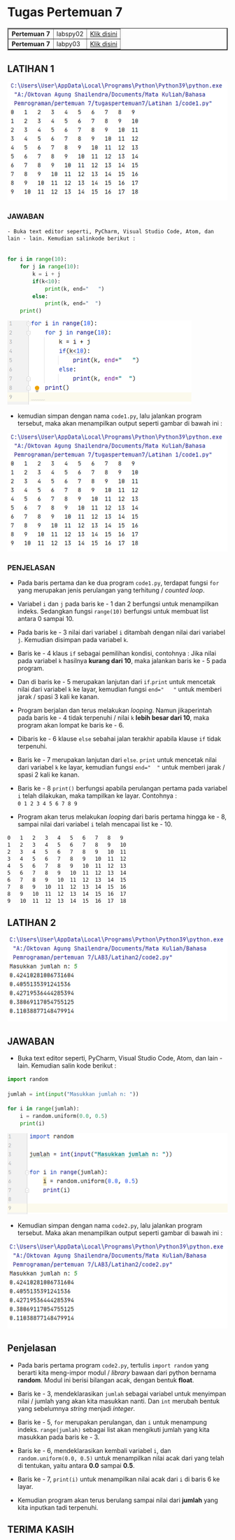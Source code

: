 # Tugas Pertemuan 7

<table border="2" cellpading="10">
  <tr>
    <td><b>Pertemuan 7</b></td>
    <td>labspy02</td>
    <td><a href="https://github.com/OktovanAgung/labspy02.git">Klik disini</td>
  </tr>
  <tr>
    <td><b>Pertemuan 7</b></td>
    <td>labpy03</td>
    <td><a href="https://github.com/OktovanAgung/labpy03.git">Klik disini</td>
  </tr>
</table>

## LATIHAN 1

![gambar1](Latihan1/gambar/output1.png)

### JAWABAN

    - Buka text editor seperti, PyCharm, Visual Studio Code, Atom, dan lain - lain. Kemudian salinkode berikut :


``` python

for i in range(10):
    for j in range(10):
        k = i + j
        if(k<10):
            print(k, end="   ")
        else:
            print(k, end="  ")
    print()
```

![gambar2](Latihan1/gambar/code1.png)

- kemudian simpan dengan nama `code1.py`, lalu jalankan program tersebut, maka akan menampilkan output seperti gambar di bawah ini :

![gambar3](Latihan1/gambar/output1.png)

### PENJELASAN
* Pada baris pertama dan ke dua program `code1.py`, terdapat fungsi `for` yang merupakan jenis perulangan yang terhitung / _counted loop_.

* Variabel `i` dan `j` pada baris ke - 1 dan 2 berfungsi untuk menampilkan indeks. Sedangkan fungsi `range(10)` berfungsi untuk membuat list antara 0 sampai 10.

* Pada baris ke - 3 nilai dari variabel `i` ditambah dengan nilai dari variabel `j`. Kemudian disimpan pada variabel `k`.

* Baris ke - 4 klaus `if` sebagai pemilihan kondisi, contohnya : Jika nilai pada variabel `k` hasilnya **kurang dari 10**, maka jalankan baris ke - 5 pada program.

* Dan di baris ke - 5 merupakan lanjutan dari `if`.`print` untuk mencetak nilai dari variabel `k` ke layar, kemudian fungsi `end="   "` untuk memberi jarak / spasi 3 kali ke kanan.

* Program berjalan dan terus melakukan  _looping_. Namun jikaperintah pada baris ke - 4 tidak terpenuhi / nilai `k` **lebih besar dari 10**, maka program akan lompat ke baris ke - 6.

* Dibaris ke - 6 klause `else` sebahai jalan terakhir apabila klause `if` tidak terpenuhi.

* Baris ke - 7 merupakan lanjutan dari `else`. `print` untuk mencetak nilai dari variabel `k` ke layar, kemudian fungsi `end="  "` untuk memberi jarak / spasi 2 kali ke kanan.

* Baris ke - 8 `print()` berfungsi apabila perulangan pertama pada variabel `i` telah dilakukan, maka tampilkan ke layar. Contohnya :<br>
```0 1 2 3 4 5 6 7 8 9```<br>

* Program akan terus melakukan _looping_ dari baris pertama hingga ke - 8, sampai nilai dari variabel `i` telah mencapai list ke - 10.

```
0   1   2   3   4   5   6   7   8   9   
1   2   3   4   5   6   7   8   9   10  
2   3   4   5   6   7   8   9   10  11  
3   4   5   6   7   8   9   10  11  12  
4   5   6   7   8   9   10  11  12  13  
5   6   7   8   9   10  11  12  13  14  
6   7   8   9   10  11  12  13  14  15  
7   8   9   10  11  12  13  14  15  16  
8   9   10  11  12  13  14  15  16  17  
9   10  11  12  13  14  15  16  17  18
```

## LATIHAN 2

![gambar4](Latihan2/gambar/output2.png)

## JAWABAN

* Buka text editor seperti, PyCharm, Visual Studio Code, Atom, dan lain - lain. Kemudian salin kode berikut :

``` python
import random

jumlah = int(input("Masukkan jumlah n: "))

for i in range(jumlah):
    i = random.uniform(0.0, 0.5)
    print(i)

```

![gambar5](Latihan2/gambar/code2.png)

* Kemudian simpan dengan nama `code2.py`, lalu jalankan program tersebut. Maka akan menampilkan output seperti gambar di bawah ini :

![gambar6](Latihan2/gambar/output2.png)

## Penjelasan

* Pada baris pertama program `code2.py`, tertulis `import random` yang berarti kita meng-impor modul / _library_ bawaan dari python bernama **random**. Modul ini berisi bilangan acak, dengan bentuk **float**.

* Baris ke - 3, mendeklarasikan `jumlah` sebagai variabel untuk menyimpan nilai / jumlah yang akan kita masukkan nanti. Dan `int` merubah bentuk yang sebelumnya  _string_ menjadi _integer_.

* Baris ke - 5, `for` merupakan perulangan, dan `i` untuk menampung indeks. `range(jumlah)` sebagai list akan mengikuti jumlah yang kita masukkan pada baris ke - 3.

* Baris ke - 6, mendeklarasikan kembali variabel `i`, dan `random.uniform(0.0, 0.5)` untuk menampilkan nilai acak dari yang telah di tentukan, yaitu antara **0.0** sampai **0.5**.

* Baris ke - 7, `print(i)` untuk menampilkan nilai acak dari `i` di baris 6 ke layar.

* Kemudian program akan terus berulang sampai nilai dari **jumlah** yang kita inputkan tadi terpenuhi.

## TERIMA KASIH